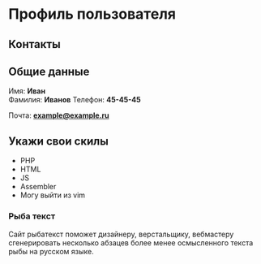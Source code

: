 # Профиль пользователя

## Контакты

## Общие данные

Имя: **Иван**    
Фамилия: **Иванов**
Телефон: **45-45-45**

Почта: **example@example.ru**

## Укажи свои скилы

- PHP    
- HTML    
- JS    
- Assembler    
- Могу выйти из vim    

### Рыба текст
Сайт рыбатекст поможет дизайнеру, верстальщику, вебмастеру сгенерировать несколько абзацев более менее осмысленного текста рыбы на русском языке.


